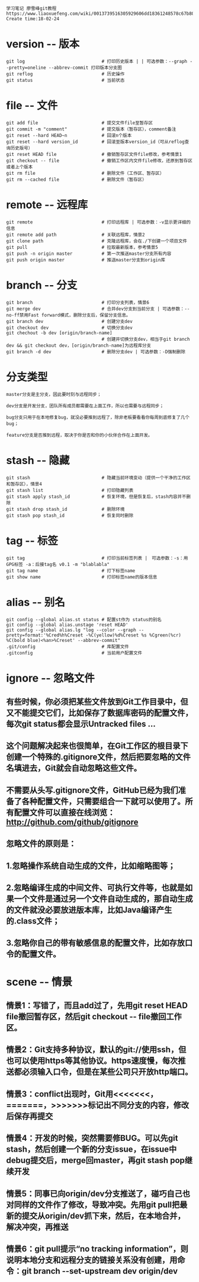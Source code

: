 
    学习笔记 廖雪峰git教程
    https://www.liaoxuefeng.com/wiki/0013739516305929606dd18361248578c67b8067c8c017b000/001375233990231ac8cf32ef1b24887a5209f83e01cb94b000 
    Create time:18-02-24

# version -- 版本
    git log                             # 打印历史版本 | | 可选参数：--graph --pretty=oneline --abbrev-commit 打印版本分支图
    git reflog                          # 历史操作
    git status                          # 当前状态

# file -- 文件
    git add file                        # 提交文件file至暂存区
    git commit -m "comment"             # 提交版本（暂存区），comment备注
    git reset --hard HEAD~n             # 回滚n个版本
    git reset --hard version_id         # 回滚至版本version_id（可从reflog查询历史版号）
    git reset HEAD file                 # 撤销暂存区文件file修改，参考情景1
    git checkout -- file                # 撤销工作区内文件file修改，还原到暂存区或者上个版本
    git rm file                         # 删除文件（工作区、暂存区）
    git rm --cached file                # 删除文件（暂存区）

# remote -- 远程库
    git remote                          # 打印远程库 | 可选参数：-v显示更详细的信息
    git remote add path                 # 关联远程库，情景2
    git clone path                      # 克隆远程库，会在./下创建一个项目文件
    git pull                            # 拉取最新版本，参考情景5
    git push -n origin master           # 第一次推送master分支所有内容
    git push origin master              # 推送master分支到origin库

# branch -- 分支
    git branch                          # 打印分支列表，情景6
    git merge dev                       # 合并dev分支到当前分支 | 可选参数：--no-ff禁用Fast forward模式，删除分支后，保留分支信息。
    git branch dev                      # 创建分支dev
    git checkout dev                    # 切换分支dev
    git chechout -b dev [origin/branch-name]
                                        # 创建并切换分支dev，相当于git branch dev && git checkout dev，[origin/branch-name]为远程库分支
    git branch -d dev                   # 删除分支dev | 可选参数：-D强制删除

# 分支类型
    master分支是主分支，因此要时刻与远程同步；

    dev分支是开发分支，团队所有成员都需要在上面工作，所以也需要与远程同步；

    bug分支只用于在本地修复bug，就没必要推到远程了，除非老板要看看你每周到底修复了几个bug；

    feature分支是否推到远程，取决于你是否和你的小伙伴合作在上面开发。

# stash -- 隐藏
    git stash                           # 隐藏当前环境变动（提供一个干净的工作区和暂存区），情景4
    git stash list                      # 打印隐藏列表
    git stash apply stash_id            # 恢复环境，但是恢复后，stash内容并不删除
    git stash drop stash_id             # 删除环境
    git stash pop stash_id              # 恢复同时删除

# tag -- 标签
    git tag                             # 打印当前标签列表 |　可选参数：-s：用GPG标签 -a：后接tag名 v0.1 -m "blablabla" 
    git tag name                        # 打下标签name
    git show name                       # 打印标签name的版本信息

# alias -- 别名
    git config --global alias.st status # 配置st作为 status的别名
    git config --global alias.unstage 'reset HEAD'
    git config --global alias.lg "log --color --graph --pretty=format:'%Cred%h%Creset -%C(yellow)%d%Creset %s %Cgreen(%cr) %C(bold blue)<%an>%Creset' --abbrev-commit"
    .git/config                         # 库配置文件
    .gitconfig                          # 当前用户配置文件

# ignore -- 忽略文件
## 有些时候，你必须把某些文件放到Git工作目录中，但又不能提交它们，比如保存了数据库密码的配置文件，每次git status都会显示Untracked files ...
## 这个问题解决起来也很简单，在Git工作区的根目录下创建一个特殊的.gitignore文件，然后把要忽略的文件名填进去，Git就会自动忽略这些文件。
## 不需要从头写.gitignore文件，GitHub已经为我们准备了各种配置文件，只需要组合一下就可以使用了。所有配置文件可以直接在线浏览：http://github.com/github/gitignore
## 忽略文件的原则是：
## 1.忽略操作系统自动生成的文件，比如缩略图等；
## 2.忽略编译生成的中间文件、可执行文件等，也就是如果一个文件是通过另一个文件自动生成的，那自动生成的文件就没必要放进版本库，比如Java编译产生的.class文件；
## 3.忽略你自己的带有敏感信息的配置文件，比如存放口令的配置文件。

# scene -- 情景 
## 情景1：写错了，而且add过了，先用git reset HEAD file撤回暂存区，然后git checkout -- file撤回工作区。
## 情景2：Git支持多种协议，默认的git://使用ssh，但也可以使用https等其他协议。https速度慢，每次推送都必须输入口令，但是在某些公司只开放http端口。
## 情景3：conflict出现时，Git用<<<<<<<，=======，>>>>>>>标记出不同分支的内容，修改后保存再提交
## 情景4：开发的时候，突然需要修BUG。可以先git stash，然后创建一个新的分支issue，在issue中debug提交后，merge回master，再git stash pop继续开发
## 情景5：同事已向origin/dev分支推送了，碰巧自己也对同样的文件作了修改，导致冲突。先用git pull把最新的提交从origin/dev抓下来，然后，在本地合并，解决冲突，再推送
## 情景6：git pull提示“no tracking information”，则说明本地分支和远程分支的链接关系没有创建，用命令：git branch --set-upstream dev origin/dev
